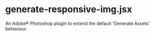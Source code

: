 # generate-responsive-img.jsx

An Adobe® Photoshop plugin to extend the default 'Generate Assets' behaviour.

